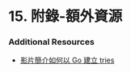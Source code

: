 # 15. 附錄-額外資源



### Additional Resources <a href="#h.p_id_32_l" id="h.p_id_32_l"></a>

* [影片簡介如何以 Go 建立 tries](http://youtu.be/9HqbKLcxQmo)
